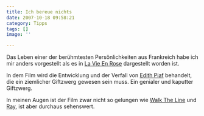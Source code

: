 ```yaml
---
title: Ich bereue nichts
date: 2007-10-18 09:58:21
category: Tipps
tags: []
image: ''

---
```


Das Leben einer der berühmtesten Persönlichkeiten aus Frankreich habe ich mir anders vorgestellt als es in [La Vie En Rose](http://www.piaf.film.de/) dargestellt worden ist.  

  

In dem Film wird die Entwicklung und der Verfall von [Edith Piaf](http://de.wikipedia.org/wiki/%C3%89dith_Piaf) behandelt, die ein ziemlicher Giftzwerg gewesen sein muss. Ein genialer und kaputter Giftzwerg.  

  

In meinen Augen ist der Film zwar nicht so gelungen wie [Walk The Line](http://german.imdb.com/title/tt0358273/) und [Ray](http://german.imdb.com/title/tt0350258/), ist aber durchaus sehenswert.
